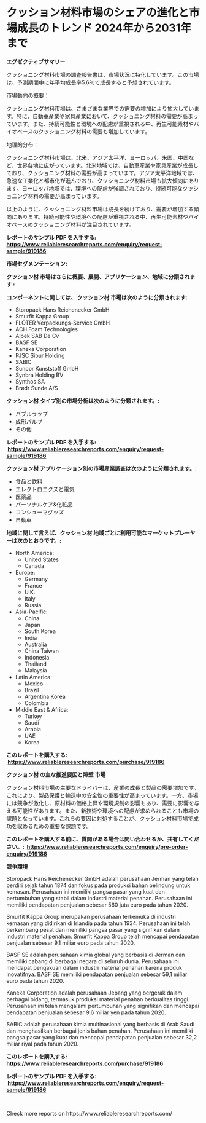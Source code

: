 <p><h1>クッション材料市場のシェアの進化と市場成長のトレンド 2024年から2031年まで</h1></p><p><strong>エグゼクティブサマリー</strong></p>
<p><p>クッショニング材料市場の調査報告書は、市場状況に特化しています。この市場は、予測期間中に年平均成長率5.6％で成長すると予想されています。</p><p>市場動向の概要：</p><p>クッショニング材料市場は、さまざまな業界での需要の増加により拡大しています。特に、自動車産業や家具産業において、クッショニング材料の需要が高まっています。また、持続可能性と環境への配慮が重視される中、再生可能素材やバイオベースのクッショニング材料の需要も増加しています。</p><p>地理的分布：</p><p>クッショニング材料市場は、北米、アジア太平洋、ヨーロッパ、米国、中国など、世界各地に広がっています。北米地域では、自動車産業や家具産業が成長しており、クッショニング材料の需要が高まっています。アジア太平洋地域では、急速な工業化と都市化が進んでおり、クッショニング材料市場も拡大傾向にあります。ヨーロッパ地域では、環境への配慮が強調されており、持続可能なクッショニング材料の需要が高まっています。</p><p>以上のように、クッショニング材料市場は成長を続けており、需要が増加する傾向にあります。持続可能性や環境への配慮が重視される中、再生可能素材やバイオベースのクッショニング材料が注目されています。</p></p>
<p><strong>レポートのサンプル PDF を入手する: <a href="https://www.reliableresearchreports.com/enquiry/request-sample/919186">https://www.reliableresearchreports.com/enquiry/request-sample/919186</a></strong></p>
<p><strong>市場セグメンテーション:</strong></p>
<p><strong> クッション材 市場はさらに概要、展開、アプリケーション、地域に分類されます :</strong></p>
<p><strong>コンポーネントに関しては、 クッション材 市場は次のように分類されます: &nbsp;</strong></p>
<p><ul><li>Storopack Hans Reichenecker GmbH</li><li>Smurfit Kappa Group</li><li>FLÖTER Verpackungs-Service GmbH</li><li>ACH Foam Technologies</li><li>Alpek SAB De Cv</li><li>BASF SE</li><li>Kaneka Corporation</li><li>PJSC Sibur Holding</li><li>SABIC</li><li>Sunpor Kunststoff GmbH</li><li>Synbra Holding BV</li><li>Synthos SA</li><li>Brødr Sunde A/S</li></ul></p>
<p><strong> クッション材 タイプ別の市場分析は次のように分類されます。:</strong></p>
<p><ul><li>バブルラップ</li><li>成形パルプ</li><li>その他</li></ul></p>
<p><strong>レポートのサンプル PDF を入手する: &nbsp;<a href="https://www.reliableresearchreports.com/enquiry/request-sample/919186">https://www.reliableresearchreports.com/enquiry/request-sample/919186</a></strong></p>
<p><strong> クッション材 アプリケーション別の市場産業調査は次のように分類されます。:</strong></p>
<p><ul><li>食品と飲料</li><li>エレクトロニクスと電気</li><li>医薬品</li><li>パーソナルケア&化粧品</li><li>コンシューマグッズ</li><li>自動車</li></ul></p>
<p><strong>地域に関して言えば、クッション材 地域ごとに利用可能なマーケットプレーヤーは次のとおりです。:</strong></p>
<p><ul>
    <li>
        North America:
        <ul>
            <li>United States</li>
            <li>Canada</li>
        </ul>
    </li>
    <li>
        Europe:
        <ul>
            <li>Germany</li>
            <li>France</li>
            <li>U.K.</li>
            <li>Italy</li>
            <li>Russia</li>
        </ul>
    </li>
    <li>
        Asia-Pacific:
        <ul>
            <li>China</li>
            <li>Japan</li>
            <li>South Korea</li>
            <li>India</li>
            <li>Australia</li>
            <li>China Taiwan</li>
            <li>Indonesia</li>
            <li>Thailand</li>
            <li>Malaysia</li>
        </ul>
    </li>
    <li>
        Latin America:
        <ul>
            <li>Mexico</li>
            <li>Brazil</li>
            <li>Argentina Korea</li>
            <li>Colombia</li>
        </ul>
    </li>
    <li>
        Middle East & Africa:
        <ul>
            <li>Turkey</li>
            <li>Saudi</li>
            <li>Arabia</li>
            <li>UAE</li>
            <li>Korea</li>
        </ul>
    </li>
    </ul></p>
<p><strong>このレポートを購入する: &nbsp;<a href="https://www.reliableresearchreports.com/purchase/919186">https://www.reliableresearchreports.com/purchase/919186</a></strong></p>
<p><strong>クッション材 の主な推進要因と障壁 市場</strong></p>
<p><p>クッション材料市場の主要なドライバーは、産業の成長と製品の需要増加です。これにより、製品保護と輸送中の安全性の重要性が高まっています。一方、市場には競争が激化し、原材料の価格上昇や環境規制の影響もあり、需要に影響を与える可能性があります。また、新技術や環境への配慮が求められることも市場の課題となっています。これらの要因に対処することが、クッション材料市場で成功を収めるための重要な課題です。</p></p>
<p><strong>このレポートを購入する前に、質問がある場合は問い合わせるか、共有してください。:&nbsp; <a href="https://www.reliableresearchreports.com/enquiry/pre-order-enquiry/919186">https://www.reliableresearchreports.com/enquiry/pre-order-enquiry/919186</a></strong></p>
<p><strong>競争環境</strong></p>
<p><p>Storopack Hans Reichenecker GmbH adalah perusahaan Jerman yang telah berdiri sejak tahun 1874 dan fokus pada produksi bahan pelindung untuk kemasan. Perusahaan ini memiliki pangsa pasar yang kuat dan pertumbuhan yang stabil dalam industri material penahan. Perusahaan ini memiliki pendapatan penjualan sebesar 560 juta euro pada tahun 2020.</p><p>Smurfit Kappa Group merupakan perusahaan terkemuka di industri kemasan yang didirikan di Irlandia pada tahun 1934. Perusahaan ini telah berkembang pesat dan memiliki pangsa pasar yang signifikan dalam industri material penahan. Smurfit Kappa Group telah mencapai pendapatan penjualan sebesar 9,1 miliar euro pada tahun 2020.</p><p>BASF SE adalah perusahaan kimia global yang berbasis di Jerman dan memiliki cabang di berbagai negara di seluruh dunia. Perusahaan ini mendapat pengakuan dalam industri material penahan karena produk inovatifnya. BASF SE memiliki pendapatan penjualan sebesar 59,1 miliar euro pada tahun 2020.</p><p>Kaneka Corporation adalah perusahaan Jepang yang bergerak dalam berbagai bidang, termasuk produksi material penahan berkualitas tinggi. Perusahaan ini telah mengalami pertumbuhan yang signifikan dan mencapai pendapatan penjualan sebesar 9,6 miliar yen pada tahun 2020.</p><p>SABIC adalah perusahaan kimia multinasional yang berbasis di Arab Saudi dan menghasilkan berbagai jenis bahan penahan. Perusahaan ini memiliki pangsa pasar yang kuat dan mencapai pendapatan penjualan sebesar 32,2 miliar riyal pada tahun 2020.</p></p>
<p><strong>このレポートを購入する: &nbsp; <a href="https://www.reliableresearchreports.com/purchase/919186">https://www.reliableresearchreports.com/purchase/919186</a></strong></p>
<p><strong>レポートのサンプル PDF を入手する: &nbsp;<a href="https://www.reliableresearchreports.com/enquiry/request-sample/919186">https://www.reliableresearchreports.com/enquiry/request-sample/919186</a></strong><strong></strong></p>
<p>&nbsp;</p>
<p>Check more reports on https://www.reliableresearchreports.com/</p>